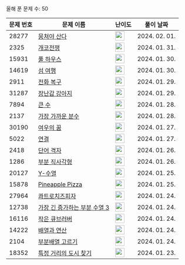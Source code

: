 올해 푼 문제 수: 50

| 문제 번호 | 문제 이름 | 난이도 | 풀이 날짜 |
| --- | --- | --- | --- |
| 28277 | [뭉쳐야 산다](https://www.acmicpc.net/problem/28277) | <img height="25px" width="25px=" src="https://static.solved.ac/tier_small/16.svg"/> | 2024. 02. 01.  |
| 2325 | [개코전쟁](https://www.acmicpc.net/problem/2325) | <img height="25px" width="25px=" src="https://static.solved.ac/tier_small/16.svg"/> | 2024. 01. 31.  |
| 15931 | [풀 하우스](https://www.acmicpc.net/problem/15931) | <img height="25px" width="25px=" src="https://static.solved.ac/tier_small/12.svg"/> | 2024. 01. 30.  |
| 14619 | [섬 여행](https://www.acmicpc.net/problem/14619) | <img height="25px" width="25px=" src="https://static.solved.ac/tier_small/13.svg"/> | 2024. 01. 30.  |
| 2911 | [전화 복구](https://www.acmicpc.net/problem/2911) | <img height="25px" width="25px=" src="https://static.solved.ac/tier_small/16.svg"/> | 2024. 01. 29.  |
| 31287 | [장난감 강아지](https://www.acmicpc.net/problem/31287) | <img height="25px" width="25px=" src="https://static.solved.ac/tier_small/8.svg"/> | 2024. 01. 29.  |
| 7894 | [큰 수](https://www.acmicpc.net/problem/7894) | <img height="25px" width="25px=" src="https://static.solved.ac/tier_small/13.svg"/> | 2024. 01. 28.  |
| 2137 | [가장 가까운 분수](https://www.acmicpc.net/problem/2137) | <img height="25px" width="25px=" src="https://static.solved.ac/tier_small/12.svg"/> | 2024. 01. 28.  |
| 30190 | [여우의 꿈](https://www.acmicpc.net/problem/30190) | <img height="25px" width="25px=" src="https://static.solved.ac/tier_small/12.svg"/> | 2024. 01. 27.  |
| 5022 | [연결](https://www.acmicpc.net/problem/5022) | <img height="25px" width="25px=" src="https://static.solved.ac/tier_small/15.svg"/> | 2024. 01. 27.  |
| 2418 | [단어 격자](https://www.acmicpc.net/problem/2418) | <img height="25px" width="25px=" src="https://static.solved.ac/tier_small/11.svg"/> | 2024. 01. 26.  |
| 1286 | [부분 직사각형](https://www.acmicpc.net/problem/1286) | <img height="25px" width="25px=" src="https://static.solved.ac/tier_small/11.svg"/> | 2024. 01. 26.  |
| 20127 | [Y-수열](https://www.acmicpc.net/problem/20127) | <img height="25px" width="25px=" src="https://static.solved.ac/tier_small/11.svg"/> | 2024. 01. 25.  |
| 15878 | [Pineapple Pizza](https://www.acmicpc.net/problem/15878) | <img height="25px" width="25px=" src="https://static.solved.ac/tier_small/16.svg"/> | 2024. 01. 25.  |
| 27964 | [콰트로치즈피자](https://www.acmicpc.net/problem/27964) | <img height="25px" width="25px=" src="https://static.solved.ac/tier_small/6.svg"/> | 2024. 01. 24.  |
| 12738 | [가장 긴 증가하는 부분 수열 3](https://www.acmicpc.net/problem/12738) | <img height="25px" width="25px=" src="https://static.solved.ac/tier_small/14.svg"/> | 2024. 01. 24.  |
| 16116 | [작은 큐브러버](https://www.acmicpc.net/problem/16116) | <img height="25px" width="25px=" src="https://static.solved.ac/tier_small/15.svg"/> | 2024. 01. 24.  |
| 14222 | [배열과 연산](https://www.acmicpc.net/problem/14222) | <img height="25px" width="25px=" src="https://static.solved.ac/tier_small/11.svg"/> | 2024. 01. 24.  |
| 2104 | [부분배열 고르기](https://www.acmicpc.net/problem/2104) | <img height="25px" width="25px=" src="https://static.solved.ac/tier_small/16.svg"/> | 2024. 01. 24.  |
| 18352 | [특정 거리의 도시 찾기](https://www.acmicpc.net/problem/18352) | <img height="25px" width="25px=" src="https://static.solved.ac/tier_small/9.svg"/> | 2024. 01. 23.  |
